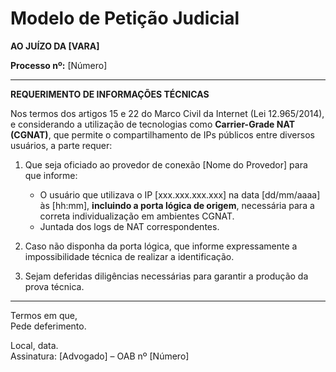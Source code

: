 # Modelo de Petição Judicial

**AO JUÍZO DA [VARA]**

**Processo nº:** [Número]

---

**REQUERIMENTO DE INFORMAÇÕES TÉCNICAS**

Nos termos dos artigos 15 e 22 do Marco Civil da Internet (Lei 12.965/2014), e considerando a utilização de tecnologias como **Carrier-Grade NAT (CGNAT)**, que permite o compartilhamento de IPs públicos entre diversos usuários, a parte requer:

1. Que seja oficiado ao provedor de conexão [Nome do Provedor] para que informe:
   - O usuário que utilizava o IP [xxx.xxx.xxx.xxx] na data [dd/mm/aaaa] às [hh:mm], **incluindo a porta lógica de origem**, necessária para a correta individualização em ambientes CGNAT.
   - Juntada dos logs de NAT correspondentes.

2. Caso não disponha da porta lógica, que informe expressamente a impossibilidade técnica de realizar a identificação.

3. Sejam deferidas diligências necessárias para garantir a produção da prova técnica.

---

Termos em que,  
Pede deferimento.

Local, data.  
Assinatura: [Advogado] – OAB nº [Número]  